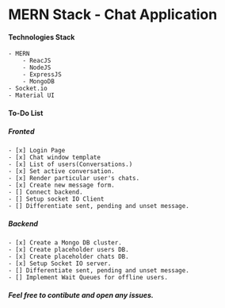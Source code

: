 # MERN Stack - Chat Application

#### Technologies Stack
    - MERN 
        - ReacJS
        - NodeJS
        - ExpressJS
        - MongoDB
    - Socket.io
    - Material UI

#### To-Do List
##### Fronted
    - [x] Login Page
    - [x] Chat window template
    - [x] List of users(Conversations.)
    - [x] Set active conversation.
    - [x] Render particular user's chats.
    - [x] Create new message form.
    - [] Connect backend.
    - [] Setup socket IO Client
    - [] Differentiate sent, pending and unset message.

##### Backend
    - [x] Create a Mongo DB cluster.
    - [x] Create placeholder users DB.
    - [x] Create placeholder chats DB.
    - [x] Setup Socket IO server.
    - [] Differentiate sent, pending and unset message.
    - [] Implement Wait Queues for offline users.
    
    
##### Feel free to contibute and open any issues.
